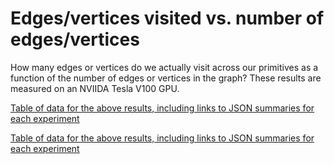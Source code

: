 # Edges/vertices visited vs. number of edges/vertices

How many edges or vertices do we actually visit across our primitives as a function of the number of edges or vertices in the graph? These results are measured on an NVIIDA Tesla V100 GPU.

<div id="vis_gunrock_primitives_all_V100_edges_visited_vs_num_edges"></div>
<script type="text/javascript">
  var spec = "https://raw.githubusercontent.com/gunrock/io/master/plots/gunrock_primitives_all_V100_edges_visited_vs_num_edges.json";
  vegaEmbed('#vis_gunrock_primitives_all_V100_edges_visited_vs_num_edges, spec).then(function(result) {
    // Access the Vega view instance (https://vega.github.io/vega/docs/api/view/) as result.view
  }).catch(console.error);
</script>

[Table of data for the above results, including links to JSON summaries for each experiment](analysis/gunrock_primitives_all_V100_edges_visited_vs_num_edges_table.md)

<div id="vis_gunrock_primitives_all_V100_vertices_visited_vs_num_vertices"></div>
<script type="text/javascript">
  var spec = "https://raw.githubusercontent.com/gunrock/io/master/plots/gunrock_primitives_all_V100_vertices_visited_vs_num_vertices.json";
  vegaEmbed('#vis_gunrock_primitives_all_V100_vertices_visited_vs_num_vertices, spec).then(function(result) {
    // Access the Vega view instance (https://vega.github.io/vega/docs/api/view/) as result.view
  }).catch(console.error);
</script>

[Table of data for the above results, including links to JSON summaries for each experiment](analysis/gunrock_primitives_all_V100_vertices_visited_vs_num_vertices_table.md)
